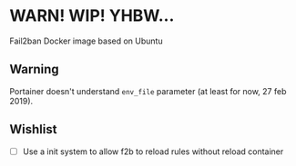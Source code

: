 # WARN! WIP! YHBW...
Fail2ban Docker image based on Ubuntu

## Warning
Portainer doesn't understand `env_file` parameter (at least for now, 27 feb 2019).

## Wishlist
- [ ] Use a init system to allow f2b to reload rules without reload container

